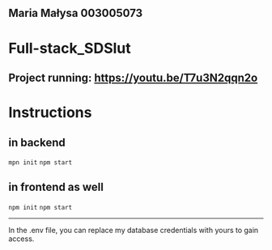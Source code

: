 ## Maria Małysa 003005073
# Full-stack_SDSlut
Project running: https://youtu.be/T7u3N2qqn2o 
------------------------------
# Instructions 
## in backend
`mpn init`
`npm start`

## in frontend as well
`npm init`
`npm start`

------------------------------
In the .env file, you can replace my database credentials with yours to gain access. 
